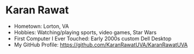 # Karan Rawat

- Hometown: Lorton, VA
- Hobbies: Watching/playing sports, video games, Star Wars
- First Computer I Ever Touched: Early 2000s custom Dell Desktop
- My GitHub Profile: <https://github.com/KaranRawatUVA/KaranRawatUVA>
